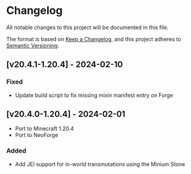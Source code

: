 # Changelog
All notable changes to this project will be documented in this file.

The format is based on [Keep a Changelog](https://keepachangelog.com/en/1.0.0/),
and this project adheres to [Semantic Versioning](https://semver.org/spec/v2.0.0.html).

## [v20.4.1-1.20.4] - 2024-02-10
### Fixed
- Update build script to fix missing mixin manifest entry on Forge

## [v20.4.0-1.20.4] - 2024-02-01
- Port to Minecraft 1.20.4
- Port to NeoForge
### Added
- Add JEI support for in-world transmutations using the Minium Stone
